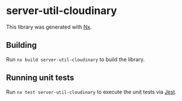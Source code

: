 # server-util-cloudinary

This library was generated with [Nx](https://nx.dev).



## Building

Run `nx build server-util-cloudinary` to build the library.





## Running unit tests

Run `nx test server-util-cloudinary` to execute the unit tests via [Jest](https://jestjs.io).


